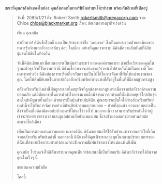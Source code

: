 ขณะที่คุณกำลังค้นของในห้อง คุณสังเกตเห็นเทอร์มินัลเก่าบนโต๊ะทำงาน พร้อมกับอีเมลที่เปิดอยู่

> วันที่: 2085/1/21
> ถึง: Robert Smith <robertsmith@megacorp.com>
> จาก: Chloe <chloe@blackmarket.org>
> เรื่อง: ข้อเสนอทางธุรกิจเร่งด่วน
>
> เรียน คุณสมิธ
>
> คำทักทาย! ดิฉันชื่อโคลอี้ และเป็นเจ้าของบาร์ชื่อ 'เดอะเรด' ซึ่งเป็นแหล่งรวมตัวยอดนิยมของทหารรับจ้างและตัวละครลับๆ ล่อๆ ในเมือง อย่างที่คุณอาจทราบ ดิฉันมีความสัมพันธ์ที่ดีกับชุมชนใต้ดินในท้องถิ่น
>
> วันนี้ดิฉันเขียนมาเพื่อเสนอการเป็นหุ้นส่วนระหว่างสององค์กรของเรา ด้วยชื่อเสียงของคุณในฐานะนักธุรกิจที่ไร้ความปรานี ดิฉันเชื่อว่าเราจะสามารถก้าวหน้าไปด้วยกันได้เป็นอย่างดี โดยเฉพาะอย่างยิ่ง ดิฉันต้องการหารือเกี่ยวกับความเป็นไปได้ในการจัดหาที่พักให้หน่วยงานของคุณ โดยให้สิทธิ์พิเศษในการเข้าถึงอสังหาริมทรัพย์บางแห่งที่ตั้งอยู่ในพื้นที่ที่มีอาชญากรรมสูง
>
> อสังหาริมทรัพย์เหล่านี้มักถูกละเลยโดยธุรกิจที่ถูกต้องตามกฎหมายเนื่องจากข้อกังวลด้านความปลอดภัย แต่มีศักยภาพในการทำกำไรอย่างมากเมื่อพิจารณาจากทำเลที่ตั้งเชิงกลยุทธ์ใกล้กับจุดสนใจสำคัญภายในเมือง ด้วยการเป็นหุ้นส่วนกับดิฉัน คุณสามารถมั่นใจได้ว่าอสังหาริมทรัพย์เหล่านี้จะได้รับการจัดการอย่างมีประสิทธิภาพและรอบคอบ – ท้ายที่สุดแล้ว ความรอบคอบเป็นสิ่งจำเป็นเมื่อต้องติดต่อกับตัวละครที่ไม่น่าไว้วางใจ! นอกจากนี้ เราสามารถรับประกันได้ว่าผู้เช่าจะจ่ายค่าเช่าตรงเวลาและดูแลสถานที่อย่างเหมาะสม ซึ่งจะช่วยลดผลกระทบด้านลบต่อละแวกใกล้เคียง
>
> เพื่อเป็นการตอบแทนความพยายามของดิฉัน ดิฉันขอเสนอให้ได้รับส่วนแบ่งจากผลกำไรที่เกิดจากอสังหาริมทรัพย์เหล่านี้ นอกจากนี้ ดิฉันขอให้คุณพิจารณาลงทุนในสถานประกอบการของดิฉันเพื่อขยายขีดความสามารถและกระชับความสัมพันธ์ของเราให้แน่นแฟ้นยิ่งขึ้น
>
> คุณสมิธ โปรดแจ้งให้ดิฉันทราบหากคุณเห็นว่าข้อเสนอนี้เป็นที่ยอมรับ ดิฉันหวังว่าจะได้ยินจากคุณในเร็วๆ นี้
>
> ขอแสดงความนับถือ
>
> โคลอี้
